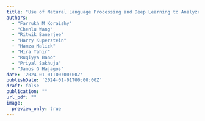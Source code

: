 ```yaml
---
title: "Use of Natural Language Processing and Deep Learning to Analyze Kidney Ultrasound Reports and Their Correlation with CKD Diagnosis: SA-PO012"
authors:
  - "Farrukh M Koraishy"
  - "Chenlu Wang"
  - "Ritwik Banerjee"
  - "Harry Kuperstein"
  - "Hamza Malick"
  - "Hira Tahir"
  - "Ruqiyya Bano"
  - "Priyal Sakhuja"
  - "Janos G Hajagos"
date: '2024-01-01T00:00:00Z'
publishDate: '2024-01-01T00:00:00Z'
draft: false
publication: ""
url_pdf: ""
image:
  preview_only: true
---
```

